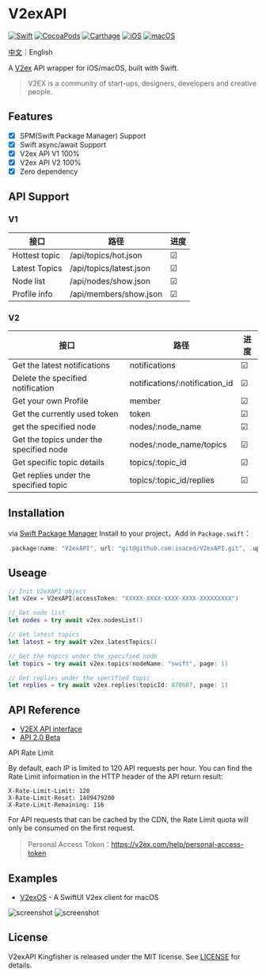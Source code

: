 # V2exAPI
[![Swift](https://img.shields.io/badge/swift-F54A2A?style=for-the-badge&logo=swift&logoColor=white)](https://github.com/isaced/V2exAPI)
[![CocoaPods](https://img.shields.io/cocoapods/v/V2exAPI.svg?style=for-the-badge)](https://cocoapods.org/pods/V2exAPI)
[![Carthage](https://img.shields.io/badge/-Carthage-5C5543?style=for-the-badge)](https://github.com/Carthage/Carthage)
[![iOS](https://img.shields.io/badge/iOS-000000?style=for-the-badge&logo=ios&logoColor=white)](https://github.com/isaced/V2exAPI)
[![macOS](https://img.shields.io/badge/mac%20os-000000?style=for-the-badge&logo=macos&logoColor=F0F0F0)](https://github.com/isaced/V2exAPI)

[中文](/README.md)｜English

A [V2ex](https://v2ex.com/) API wrapper for iOS/macOS, built with Swift.

> V2EX is a community of start-ups, designers, developers and creative people.

## Features

- [x] SPM(Swift Package Manager) Support
- [x] Swift async/await Support
- [x] V2ex API V1 100%
- [x] V2ex API V2 100%
- [x] Zero dependency

## API Support

### V1

| 接口   | 路径                   | 进度  |
|------|-------------------------|-----|
| Hottest topic | /api/topics/hot.json    | &#9745; |
| Latest Topics | /api/topics/latest.json | &#9745; |
| Node list | /api/nodes/show.json    | &#9745; |
| Profile info | /api/members/show.json  | &#9745; |

### V2

| 接口            | 路径                           | 进度 |
|----------------------|--------------------------------|---------|
| Get the latest notifications       | notifications                  | &#9745; |
| Delete the specified notification       | notifications/:notification_id | &#9745; |
| Get your own Profile   | member                         | &#9745; |
| Get the currently used token   | token                          | &#9745; |
| get the specified node         | nodes/:node_name               | &#9745; |
| Get the topics under the specified node | nodes/:node_name/topics        | &#9745; |
| Get specific topic details         | topics/:topic_id               | &#9745; |
| Get replies under the specified topic | topics/:topic_id/replies       | &#9745; |

## Installation

via [Swift Package Manager](https://swift.org/package-manager/) Install to your project，Add in `Package.swift`：

```swift
.package(name: "V2exAPI", url: "git@github.com:isaced/V2exAPI.git", .upToNextMinor(from: "1.0.0")),
```

## Useage

```swift
// Init V2eXAPI object
let v2ex = V2exAPI(accessToken: "XXXXX-XXXX-XXXX-XXXX-XXXXXXXXX")

// Get node list
let nodes = try await v2ex.nodesList()

// Get latest topics
let latest = try await v2ex.latestTopics()

// Get the topics under the specified node
let topics = try await v2ex.topics(nodeName: "swift", page: 1)

// Get replies under the specified topic
let replies = try await v2ex.replies(topicId: 870607, page: 1)
```

## API Reference

- [V2EX API interface](https://www.v2ex.com/p/7v9TEc53)
- [API 2.0 Beta](https://v2ex.com/help/api)

API Rate Limit

By default, each IP is limited to 120 API requests per hour. You can find the Rate Limit information in the HTTP header of the API return result:

```
X-Rate-Limit-Limit: 120
X-Rate-Limit-Reset: 1409479200
X-Rate-Limit-Remaining: 116
```

For API requests that can be cached by the CDN, the Rate Limit quota will only be consumed on the first request.

> Personal Access Token：https://v2ex.com/help/personal-access-token

## Examples

- [V2exOS](https://github.com/isaced/V2exOS) - A SwiftUI V2ex client for macOS

![screenshot](https://user-images.githubusercontent.com/2088605/182183782-79aa8524-dea4-40d3-87a3-6b542678f568.png#gh-dark-mode-only)
![screenshot](https://user-images.githubusercontent.com/2088605/182184352-52019bd0-da89-4703-9d83-2b85aa10617e.png##gh-light-mode-only)


## License

V2exAPI Kingfisher is released under the MIT license. See [LICENSE](/LICENSE) for details.
